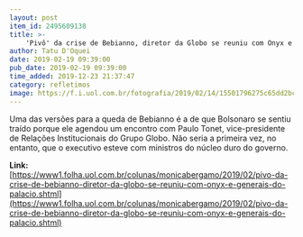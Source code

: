 ```yaml
---
layout: post
item_id: 2495609138
title: >-
    'Pivô' da crise de Bebianno, diretor da Globo se reuniu com Onyx e generais do Palácio
author: Tatu D'Oquei
date: 2019-02-19 09:39:00
pub_date: 2019-02-19 09:39:00
time_added: 2019-12-23 21:37:47
category: refletimos
image: https://f.i.uol.com.br/fotografia/2019/02/14/15501796275c65dd2bcb6f1_1550179627_3x2_xl.jpg
---
```


Uma das versões para a queda de Bebianno é a de que Bolsonaro se sentiu traído porque ele agendou um encontro com Paulo Tonet, vice-presidente de Relações Institucionais do Grupo Globo. Não seria a primeira vez, no entanto, que o executivo esteve com ministros do núcleo duro do governo.

**Link:** [https://www1.folha.uol.com.br/colunas/monicabergamo/2019/02/pivo-da-crise-de-bebianno-diretor-da-globo-se-reuniu-com-onyx-e-generais-do-palacio.shtml](https://www1.folha.uol.com.br/colunas/monicabergamo/2019/02/pivo-da-crise-de-bebianno-diretor-da-globo-se-reuniu-com-onyx-e-generais-do-palacio.shtml)

